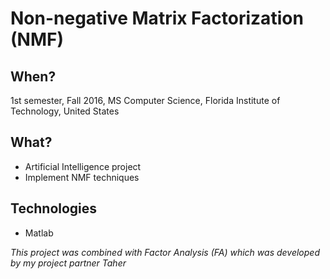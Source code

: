 # Non-negative Matrix Factorization (NMF)

## When?
1st semester, Fall 2016, MS Computer Science, Florida Institute of Technology, United States

## What?
- Artificial Intelligence project
- Implement NMF techniques

## Technologies
- Matlab

*This project was combined with Factor Analysis (FA) which was developed by my project partner Taher*
